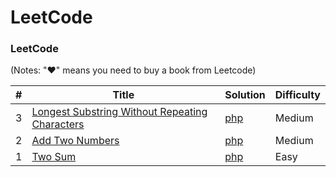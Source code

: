 LeetCode
=======

### LeetCode

(Notes: "&hearts;" means you need to buy a book from Leetcode)


| # | Title | Solution | Difficulty |
|---| ----- | -------- | ---------- |
|3|[Longest Substring Without Repeating Characters](https://leetcode-cn.com/problems/longest-substring-without-repeating-characters/)| [php](./php/lengthOfLongestSubStr/lengthOfLongestSubstring.php)| Medium|
|2|[Add Two Numbers](https://leetcode-cn.com/problems/add-two-numbers/)| [php](./php/addTwoNumbers/addTwoNumbers.php)|Medium|
|1|[Two Sum](https://leetcode-cn.com/problems/two-sum/)| [php](./php/twoSum/twoSum.php)|Easy|

